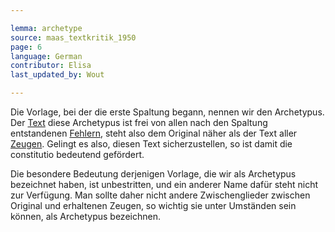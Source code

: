 ```yaml
---

lemma: archetype
source: maas_textkritik_1950
page: 6
language: German
contributor: Elisa
last_updated_by: Wout

---
```


Die Vorlage, bei der die erste Spaltung begann, nennen wir den Archetypus. Der [Text](text.html) diese Archetypus ist frei von allen nach den Spaltung entstandenen [Fehlern](textualFault.html), steht also dem Original näher als der Text aller [Zeugen](witness.html). Gelingt es also, diesen Text sicherzustellen, so ist damit die constitutio bedeutend gefördert.

Die besondere Bedeutung derjenigen Vorlage, die wir als Archetypus bezeichnet haben, ist unbestritten, und ein anderer Name dafür steht nicht zur Verfügung. Man sollte daher nicht andere Zwischenglieder zwischen Original und erhaltenen Zeugen, so wichtig sie unter Umständen sein können, als Archetypus bezeichnen.

